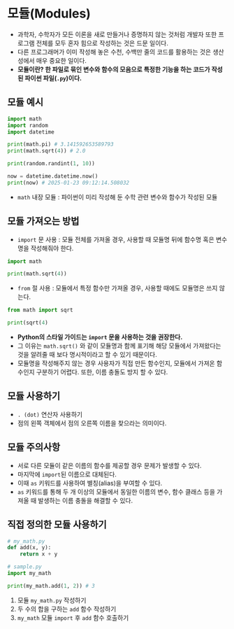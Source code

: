 # 모듈(Modules)
- 과학자, 수학자가 모든 이론을 새로 만들거나 증명하지 않는 것처럼 개발자 또한 프로그램 전체를 모두 혼자 힘으로 작성하는 것은 드문 일이다.
- 다른 프로그래머가 이미 작성해 놓은 수천, 수백만 줄의 코드를 활용하는 것은 생산성에서 매우 중요한 일이다.
- **모듈이란? 한 파일로 묶인 변수와 함수의 모음으로 특정한 기능을 하는 코드가 작성된 파이썬 파일(`.py`)이다.**

## 모듈 예시
```python
import math
import random
import datetime

print(math.pi) # 3.141592653589793
print(math.sqrt(4)) # 2.0

print(random.randint(1, 10))

now = datetime.datetime.now()
print(now) # 2025-01-23 09:12:14.508032
```
- `math` 내장 모듈 : 파이썬이 미리 작성해 둔 수학 관련 변수와 함수가 작성된 모듈

## 모듈 가져오는 방법
- `import` 문 사용 :  모듈 전체를 가져올 경우, 사용할 때 모듈명 뒤에 함수명 혹은 변수명을 작성해줘야 한다.
```python
import math

print(math.sqrt(4))
```
- `from` 절 사용 : 모듈에서 특정 함수만 가져올 경우, 사용할 때에도 모듈명은 쓰지 않는다.
```python
from math import sqrt

print(sqrt(4)
```
- **Python의 스타일 가이드는 `import` 문을 사용하는 것을 권장한다.** 
- 그 이유는 `math.sqrt()` 와 같이 모듈명과 함께 표기해 해당 모듈에서 가져왔다는 것을 알려줄 때 보다 명시적이라고 할 수 있기 때문이다. 
- 모듈명을 작성해주지 않는 경우 사용자가 직접 만든 함수인지, 모듈에서 가져온 함수인지 구분하기 어렵다. 또한, 이름 충돌도 방지 할 수 있다.

## 모듈 사용하기
- `. (dot)` 연산자 사용하기
- 점의 왼쪽 객체에서 점의 오른쪽 이름을 찾으라는 의미이다.

## 모듈 주의사항
- 서로 다른 모듈이 같은 이름의 함수를 제공할 경우 문제가 발생할 수 있다.
- 마지막에 `import`된 이름으로 대체된다.
- 이때 `as` 키워드를 사용하여 별칭(alias)을 부여할 수 있다.
- `as` 키워드를 통해 두 개 이상의 모듈에서 동일한 이름의 변수, 함수 클래스 등을 가져올 때 발생하는 이름 충돌을 해결할 수 있다. 

## 직접 정의한 모듈 사용하기
```python
# my_math.py
def add(x, y):
    return x + y
```
```python
# sample.py
import my_math

print(my_math.add(1, 2)) # 3
```
1. 모듈 `my_math.py` 작성하기
2. 두 수의 합을 구하는 `add` 함수 작성하기
3. `my_math` 모듈 `import` 후 `add` 함수 호출하기
